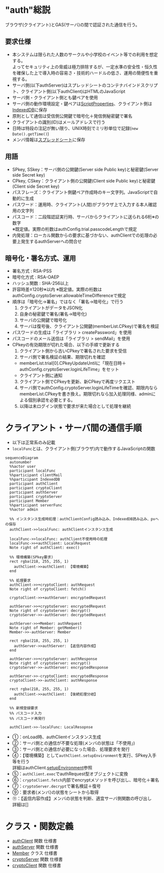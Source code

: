 <!--::$src/common/header.md::-->

# "auth"総説

ブラウザ(クライアント)とGAS(サーバ)の間で認証された通信を行う。

## 要求仕様

- 本システムは限られた人数のサークルや小学校のイベント等での利用を想定する。<br>
  よってセキュリティ上の脅威は極力排除するが、一定水準の安全性・恒久性を確保した上で導入時の容易さ・技術的ハードルの低さ、運用の簡便性を重視する。
- サーバ側(以下authServer)はスプレッドシートのコンテナバインドスクリプト、クライアント側(以下authClient)はHTMLのJavaScript
- サーバ側・クライアント側とも鍵ペアを使用
- サーバ側の動作環境設定・鍵ペアは[ScriptProperties](typedef.md#authscriptproperties)、クライアント側は[IndexedDB](typedef.md#authindexeddb)に保存
- 原則として通信は受信側公開鍵で暗号化＋発信側秘密鍵で署名
- クライアントの識別(ID)はメールアドレスで行う
- 日時は特段の注記が無い限り、UNIX時刻でミリ秒単位で記録(`new Date().getTime()`)
- メンバ情報は[スプレッドシート](typedef.md#member)に保存

## 用語

- SPkey, SSkey：サーバ側の公開鍵(Server side Public key)と秘密鍵(Server side Secret key)
- CPkey, CSkey：クライアント側の公開鍵(Client side Public key)と秘密鍵(Client side Secret key)
- パスフレーズ：クライアント側鍵ペア作成時のキー文字列。JavaScriptで自動的に生成
- パスワード：運用時、クライアント(人間)がブラウザ上で入力する本人確認用の文字列
- パスコード：二段階認証実行時、サーバからクライアントに送られる6桁※の数字<br>
  ※既定値。実際の桁数はauthConfig.trial.passcodeLengthで規定
- 内発処理：ローカル関数からの要求に基づかない、authClientでの処理の必要上発生するauthServerへの問合せ

## 暗号化・署名方式、運用

- 署名方式 : RSA-PSS
- 暗号化方式 : RSA-OAEP
- ハッシュ関数 : SHA-256以上
- 許容時差±120秒※以内
  ※既定値。実際の桁数はauthConfig.cryptoServer.allowableTimeDifferenceで規定
- 順序は「暗号化->署名」ではなく「署名->暗号化」で行う
  1. クライアントがデータをJSON化
  2. 自身の秘密鍵で署名(署名→暗号化)
  3. サーバの公開鍵で暗号化
  4. サーバは復号後、クライアント公開鍵(memberList.CPkey)で署名を検証
- パスワードの生成は「ライブラリ > createPassword」を使用
- パスコードのメール送信は「ライブラリ > sendMail」を使用
- CPkeyの有効期限が切れた場合、以下の手順で更新する
  1. クライアント側から古いCPkeyで署名された要求を受信
  2. サーバ側で署名検証の結果、期限切れを確認
    - memberList.trial[0].CPkeyUpdateUntilに「現在日時＋authConfig.cryptoServer.loginLifeTime」をセット
    - クライアント側に通知
  3. クライアント側でCPkeyを更新、新CPkeyで再度リクエスト
  4. サーバ側でauthConfig.cryptoServer.loginLifeTimeを確認、期限内ならmemberList.CPkeyを書き換え。期限切れなら加入処理同様、adminによる個別承認を必要とする。
  5. 以降は未ログイン状態で要求が来た場合として処理を継続

# クライアント・サーバ間の通信手順

- 以下は正常系のみ記載
- `localFunc`とは、クライアント側(ブラウザ)内で動作するJavaScriptの関数

```mermaid
sequenceDiagram
  autonumber
  %%actor user
  participant localFunc
  %%participant clientMail
  %%participant IndexedDB
  participant authClient
  participant cryptoClient
  participant authServer
  participant cryptoServer
  participant Member
  %%participant serverFunc
  %%actor admin

  %% インスタンス生成時処理：authClientConfig読み込み、IndexedDB読み込み、pvへの保存
  authClient->>localFunc: authClientインスタンス生成

  localFunc->>localFunc: authClient不使用時の処理
  localFunc->>+authClient: LocalRequest
  Note right of authClient: exec()

  %% 環境構築(SPkey要求)
  rect rgba(218, 255, 255, 1)
    authClient->>authClient: 【環境構築】
  end

  %% 処理要求
  authClient->>+cryptoClient: authRequest
  Note right of cryptoClient: fetch()

  cryptoClient->>+authServer: encryptedRequest

  authServer->>+cryptoServer: encryptedRequest
  Note right of cryptoServer: decrypt()
  cryptoServer->>-authServer: decryptedRequest

  authServer->>+Member: authRequest
  Note right of Member: getMember()
  Member->>-authServer: Member

  rect rgba(218, 255, 255, 1)
    authServer->>authServer: 【返信内容作成】
  end

  authServer->>+cryptoServer: authResponse
  Note right of cryptoServer: encrypt()
  cryptoServer->>-authServer: encryptedResponse

  authServer->>-cryptoClient: encryptedResponse
  cryptoClient->>-authClient: authResponse

  rect rgba(218, 255, 255, 1)
    authClient->>authClient: 【後続処理分岐】
  end

  %% 新規登録要求
  %% パスコード入力
  %% パスコード再発行

  authClient->>-localFunc: LocalResopnse
```

- ①：onLoad時、authClientインスタンス生成
- ②：サーバ側との通信が不要な処理(メンバの状態は「不使用」)
- ③：サーバ側との通信が必要になった場合、処理要求を発行
- ④：【環境構築】として`authClient.setupEnvironment`を実行、SPkey入手等を行う<br>
  詳細はauthClient.[setupEnvironment](authClient.md#setupenvironment)参照
- ⑤：`authClient.exec`でauthRequest型オブジェクトに変換
- ⑥：`cryptoClient.fetch`内部でencryptメソッドを呼び出し、暗号化＋署名
- ⑦：`cryptoServer.decrypt`で署名検証＋復号
- ⑨：要求者(メンバ)の状態をシートから取得
- ⑪：【返信内容作成】メンバの状態を判断、適宜サーバ側関数の呼び出し<br>
  詳細は[]

# クラス・関数定義

- [authClient](authClient.md) 関数 仕様書
- [authServer](authServer.md) 関数 仕様書
- [Member](Member.md) クラス 仕様書
- [cryptoServer](cryptoServer.md) 関数 仕様書
- [cryptoClient](cryptoClient.md) 関数 仕様書
